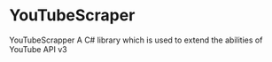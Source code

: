 # YouTubeScraper
YouTubeScrapper A C# library which is used to extend the abilities of YouTube API v3
